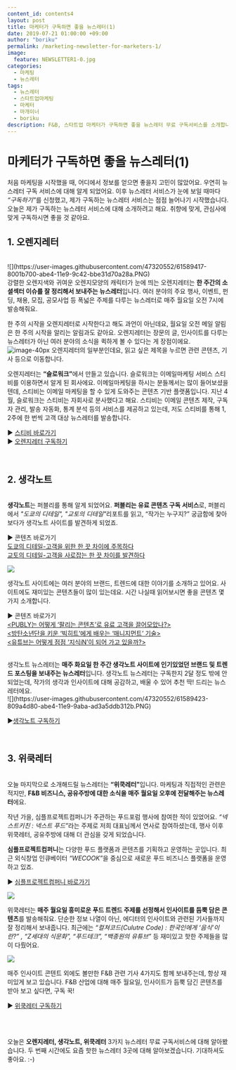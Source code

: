 ```yaml
---
content_id: contents4
layout: post
title: 마케터가 구독하면 좋을 뉴스레터(1)
date: 2019-07-21 01:00:00 +09:00
author: "boriku"
permalink: /marketing-newsletter-for-marketers-1/
image:
  feature: NEWSLETTER1-0.jpg
categories:
  - 마케팅
  - 뉴스레터
tags:
  - 뉴스레터
  - 스타트업마케팅
  - 마케터
  - 마개이너
  - boriku
description: F&B, 스타트업 마케터가 구독하면 좋을 뉴스레터 무료 구독서비스를 소개합니다.
---
```


<h1> 마케터가 구독하면 좋을 뉴스레터(1) </h1>


처음 마케팅을 시작했을 때, 어디에서 정보를 얻으면 좋을지 고민이 많았어요. 우연히 뉴스레터 구독 서비스에 대해 알게 되었어요.
이후 뉴스레터 서비스가 눈에 보일 때마다 <i>“구독하기”</i>를 신청했고, 제가 구독하는 뉴스레터 서비스는 점점 늘어나기 시작했습니다.
오늘은 제가 구독하는 뉴스레터 서비스에 대해 소개하려고 해요. 취향에 맞게, 관심사에 맞게 구독하시면 좋을 것 같아요.

<h2> 1. 오렌지레터 </h2>

<br>
![](https://user-images.githubusercontent.com/47320552/61589417-8001b700-abe4-11e9-9c42-bbe31d70a28a.PNG)
<br>
강렬한 오렌지색와 귀여운 오렌지모양의 캐릭터가 눈에 띄는 오렌지레터는 <b>한 주간의 소셜섹터 이슈를 잘 정리해서 보내주는 뉴스레터</b>입니다. 여러 분야의 주요 행사, 이벤트, 펀딩, 채용, 모집, 공모사업 등 폭넓은 주제를 다루는 뉴스레터로 매주 월요일 오전 7시에 발송해줘요.

한 주의 시작을 오렌지레터로 시작한다고 해도 과언이 아닌데요, 월요일 오전 메일 알림은 한 주의 시작을 알리는 알림과도 같아요.
오렌지레터는 장문의 글, 인사이트를 다루는 뉴스레터가 아닌 여러 분야의 소식을 퀵하게 볼 수 있다는 게 장점이에요.
<br>
![image-40px](https://user-images.githubusercontent.com/47320552/61589419-8001b700-abe4-11e9-8e2e-dfcd3ee81636.PNG)
오렌지레터의 일부분인데요, 읽고 싶은 제목을 누르면 관련 콘텐츠, 기사 등으로 이동합니다.

오렌지레터는 <b>“슬로워크”</b>에서 만들고 있습니다. 슬로워크는 이메일마케팅 서비스 스티비를 이용하면서 알게 된 회사에요. 이메일마케팅을 하시는 분들께서는 많이 들어보셨을텐데, 스티비는 이메일 마케팅을 할 수 있게 도와주는 콘텐츠 기반 플랫폼입니다. 지난 4월, 슬로워크는 스티비는 자회사로 분사했다고 해요. 스티비는 이메일 콘텐츠 제작, 구독자 관리, 발송 자동화, 통계 분석 등의 서비스를 제공하고 있는데, 저도 스티비를 통해 1, 2주에 한 번씩 고객 대상 뉴스레터를 발송합니다.

▶ [스티비 바로가기](https://stibee.com) <br>
▶ [오렌지레터 구독하기](https://slowalk.co.kr/orangeletter)

<br>
<h2> 2. 생각노트</h2>
<br>
<b>생각노트</b>는 퍼블리를 통해 알게 되었어요. <b>퍼블리는 유료 콘텐츠 구독 서비스</b>로, 퍼블리에서 <i>"도쿄의 디테일", "교토의 디테일"</i>리포트를 읽고, “작가는 누구지?” 궁금함에 찾아보다가 생각노트 사이트를 발견하게 되었죠.

▶ 콘텐츠 바로가기<br>
[도쿄의 디테일-고객을 위한 한 끗 차이에 주목하다](https://publy.co/set/198)<br>
[교토의 디테일-고객을 사로잡는 한 끗 차이를 발견하다](https://publy.co/set/507)<br>

![](https://user-images.githubusercontent.com/47320552/61589424-8132e400-abe4-11e9-97b6-dcead4dc024f.PNG)

생각노트 사이트에는 여러 분야의 브랜드, 트렌드에 대한 이야기를 소개하고 있어요. 사이트에도 재미있는 콘텐츠들이 많이 있는데요. 시간 나실때 읽어보시면 좋을 콘텐츠 몇 가지 소개합니다.

▶ 콘텐츠 바로가기<br>
[<PUBLY는 어떻게 ‘팔리는 콘텐츠’로 유료 고객을 끌어모았나?>](https://insidestory.kr/14165)<br>
[<방탄소년단을 키운 ‘빅히트’에게 배우는 ‘매니지먼트’ 기술>](https://insidestory.kr/21622)<br>
[<유튜브는 어떻게 점점 ‘지식iN’이 되어 가고 있을까?>](https://insidestory.kr/21614)<br>

<br>
생각노트 뉴스레터는 <b>매주 화요일 한 주간 생각노트 사이트에 인기있었던 브랜드 및 트렌드 포스팅을 보내주는 뉴스레터</b>입니다. 생각노트 뉴스레터는 구독한지 2달 정도 밖에 안되었는데, 작가의 생각과 인사이트에 대해 공감하고, 배울 수 있어 추천 딱! 드리는 뉴스레터에요.

<br>
![](https://user-images.githubusercontent.com/47320552/61589423-809a4d80-abe4-11e9-9aba-ad3a5ddb312b.PNG)

▶[생각노트 구독하기](https://insidestory.kr/subscription)

<br>
<h2>3. 위쿡레터</h2>
<br>
오늘 마지막으로 소개해드릴 뉴스레터는 <b>“위쿡레터”</b>입니다. 마케팅과 직접적인 관련은 적지만, <b>F&B 비즈니스, 공유주방에 대한 소식을 매주 월요일 오후에 전달해주는 뉴스레터</b>에요.

작년 가을, 심플프로젝트컴퍼니가 주관하는 푸드포럼 행사에 참여한 적이 있었어요. <i>“넥스트키친 : 넥스트 푸드”</i>라는 주제로 저희 대표님께서 연사로 참여하셨는데, 행사 이후 위쿡레터, 공유주방에 대해 더 관심을 갖게 되었습니다.

<b>심플프로젝트컴퍼니</b>는 다양한 푸드 플랫폼과 콘텐츠를 기획하고 운영하는 곳입니다. 최근 외식창업 인큐베이터 <i>“WECOOK”</i>을 중심으로 새로운 푸드 비즈니스 플랫폼을 운영하고 있죠.

▶ [심플프로젝트컴퍼니 바로가기](https://www.simpleproject.co.kr/) <br>

![](https://user-images.githubusercontent.com/47320552/61589420-809a4d80-abe4-11e9-8145-9531368a9d02.PNG)

위쿡레터는 <b>매주 월요일 흥미로운 푸드 트렌드 주제를 선정해서 인사이트를 듬뿍 담은 콘텐츠</b>를 발송해줘요. 단순한 정보 나열이 아닌, 에디터의 인사이트와 관련된 기사들까지 잘 정리해서 보내줍니다. 최근에는<i> “컬쳐코드(Culutre Code) : 한국인에게 ‘음식’이란?” , “Z세대의 식문화”, “푸드테크”, “백종원의 유튜브”</i> 등 재미있고 핫한 주제들을 많이 다뤘어요.

![](https://user-images.githubusercontent.com/47320552/61589421-809a4d80-abe4-11e9-9a31-de528e0791dd.jpg)

매주 인사이트 콘텐트 외에도 볼만한 F&B 관련 기사 4가지도 함께 보내주는데, 항상 재미있게 보고 있습니다.
F&B 산업에 대해 매주 월요일, 인사이트가 듬뿍 담긴 콘텐츠를 받아 보고 싶다면, 구독 꾹!

▶ [위쿡레터 구독하기](http://market.wecook.co.kr:8080/subscribe/subscribe.html)

<br>
<br>

오늘은 <b>오렌지레터, 생각노트, 위쿡레터</b> 3가지 뉴스레터 무료 구독서비스에 대해 알아봤습니다.
두 번째 시간에도 요즘 핫한 뉴스레터 3곳에 대해 알아보겠습니다. 기대하셔도 좋아요. :-)
